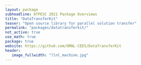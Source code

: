 ```yaml
---
layout: package
subheadline: ATPESC 2021 Package Overviews
title: "DataTransferKit"
teaser: "Open source library for parallel solution transfer"
permalink: "packages/datatransferkit/"
not_active: true
use_math: true
package: true
website: https://github.com/ORNL-CEES/DataTransferKit
header:
   image_fullwidth: "llnl_machine.jpg"
---
```

